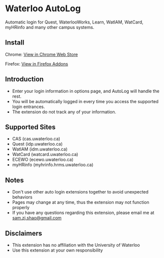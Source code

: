 # Waterloo AutoLog
Automatic login for Quest, WaterlooWorks, Learn, WatIAM, WatCard, myHRinfo and many other campus systems.

## Install
Chrome: [View in Chrome Web Store](https://chrome.google.com/webstore/detail/waterloo-autolog/ncpmlgiinkikhgijoplpnjggobinhkpl "Waterloo AutoLog (Chrome Version)")

Firefox: [View in Firefox Addons](https://addons.mozilla.org/addon/waterloo-autolog/ "Waterloo AutoLog (Firefox Version)")

## Introduction
- Enter your login information in options page, and AutoLog will handle the rest.
- You will be automatically logged in every time you access the supported login entrances.
- The extension do not track any of your information.

## Supported Sites
- CAS (cas.uwaterloo.ca)
- Quest (idp.uwaterloo.ca)
- WatIAM (idm.uwaterloo.ca)
- WatCard (watcard.uwaterloo.ca)
- ECEWO (ecewo.uwaterloo.ca)
- myHRinfo (myhrinfo.hrms.uwaterloo.ca)

## Notes
- Don't use other auto login extensions together to avoid unexpected behaviors
- Pages may change at any time, thus the extension may not function properly
- If you have any questions regarding this extension, please email me at sam.zj.shao@gmail.com

## Disclaimers
- This extension has no affiliation with the University of Waterloo
- Use this extension at your own responsibility
